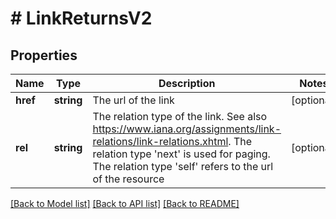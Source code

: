 # # LinkReturnsV2

## Properties

Name | Type | Description | Notes
------------ | ------------- | ------------- | -------------
**href** | **string** | The url of the link | [optional]
**rel** | **string** | The relation type of the link. See also https://www.iana.org/assignments/link-relations/link-relations.xhtml. The relation type &#39;next&#39; is used for paging. The relation type &#39;self&#39; refers to the url of the resource | [optional]

[[Back to Model list]](../../README.md#models) [[Back to API list]](../../README.md#endpoints) [[Back to README]](../../README.md)
